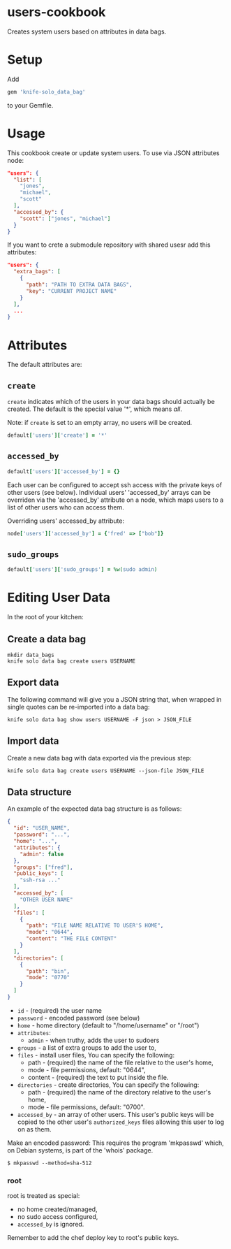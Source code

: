users-cookbook
==============
Creates system users based on attributes in data bags.

# Setup

Add
```ruby
gem 'knife-solo_data_bag'
```
to your Gemfile.

# Usage

This cookbook create or update system users. To use via JSON attributes node:

```json
"users": {
  "list": [
    "jones",
    "michael",
    "scott"
  ],
  "accessed_by": {
    "scott": ["jones", "michael"]
  }
}
```

If you want to crete a submodule repository with shared usesr add this attributes:

```json
"users": {
  "extra_bags": [
    {
      "path": "PATH TO EXTRA DATA BAGS",
      "key": "CURRENT PROJECT NAME"
    }
  ],
  ...
}
```

# Attributes

The default attributes are:

## `create`

`create` indicates which of the users in your data bags should actually be created.
The default is the special value '*', which means *all*.

Note: if `create` is set to an empty array, no users will be created.

```ruby
default['users']['create'] = '*'
```

## `accessed_by`

```ruby
default['users']['accessed_by'] = {}
```

Each user can be configured to accept ssh access with the private keys of
other users (see below).
Individual users' 'accessed_by' arrays can be overriden via the 'accessed_by' attribute
on a node, which maps users to a list of other users who can access them.

Overriding users' accessed_by attribute:
```ruby
node['users']['accessed_by'] = {'fred' => ["bob"]}
```

## `sudo_groups`

```ruby
default['users']['sudo_groups'] = %w(sudo admin)
```

# Editing User Data

In the root of your kitchen:

## Create a data bag
```shell
mkdir data_bags
knife solo data bag create users USERNAME
```

## Export data
The following command will give you a JSON string that, when wrapped in single
quotes can be re-imported into a data bag:

```shell
knife solo data bag show users USERNAME -F json > JSON_FILE
```

## Import data
Create a new data bag with data exported via the previous step:

```shell
knife solo data bag create users USERNAME --json-file JSON_FILE
```

## Data structure

An example of the expected data bag structure is as follows:
```json
{
  "id": "USER_NAME",
  "password": "...",
  "home": "...",
  "attributes": {
    "admin": false
  },
  "groups": ["fred"],
  "public_keys": [
    "ssh-rsa ..."
  ],
  "accessed_by": [
    "OTHER USER NAME"
  ],
  "files": [
    {
      "path": "FILE NAME RELATIVE TO USER'S HOME",
      "mode": "0644",
      "content": "THE FILE CONTENT"
    }
  ],
  "directories": [
    {
      "path": "bin",
      "mode": "0770"
    }
  ]
}
```

* `id`        - (required) the user name
* `password`  - encoded password (see below)
* `home`      - home directory (default to "/home/username" or "/root")
* `attributes`:
    * `admin`     - when truthy, adds the user to sudoers
* `groups`    - a list of extra groups to add the user to,
* `files`     - install user files,
  You can specify the following:
    * path      - (required) the name of the file relative to the user's home,
    * mode      - file permissions, default: "0644",
    * content   - (required) the text to put inside the file.
* `directories` - create directories,
  You can specify the following:
    * path      - (required) the name of the directory relative to the user's home,
    * mode      - file permissions, default: "0700".
* `accessed_by`  - an array of other users. This user's public keys will be copied to the
  other user's `authorized_keys` files allowing this user to log on as them.

Make an encoded password:
This requires the program 'mkpasswd' which, on Debian systems, is part of the 'whois' package.

```
$ mkpasswd --method=sha-512
```

### root

root is treated as special:

* no home created/managed,
* no sudo access configured,
* `accessed_by` is ignored.

Remember to add the chef deploy key to root's public keys.
